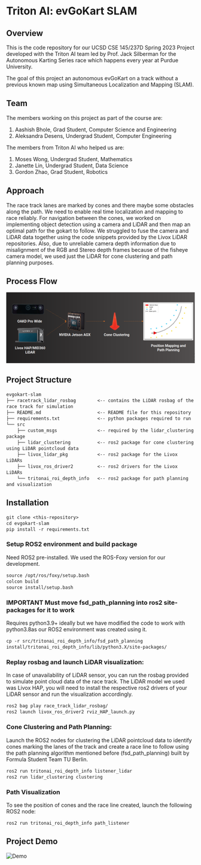 # Triton AI: evGoKart SLAM

## Overview
This is the code repository for our UCSD CSE 145/237D Spring 2023 Project developed with the Triton AI team led by Prof. Jack Silberman for the Autonomous Karting Series race which happens every year at Purdue University.

The goal of this project an autonomous evGoKart on a track without a previous known map using Simultaneous Localization and Mapping (SLAM).

## Team
The members working on this project as part of the course are:
1. Aashish Bhole, Grad Student, Computer Science and Engineering
2. Aleksandra Desens, Undergrad Student, Computer Engineering

The members from Triton AI who helped us are:
1. Moses Wong, Undergrad Student, Mathematics
2. Janette Lin, Undergrad Student, Data Science
3. Gordon Zhao, Grad Student, Robotics

## Approach
The race track lanes are marked by cones and there maybe some obstacles along the path. We need to enable real time localization and mapping to race reliably. For navigation between the cones, we worked on implementing object detection using a camera and LiDAR and then map an optimal path for the gokart to follow.
We struggled to fuse the camera and LiDAR data together using the code snippets provided by the Livox LiDAR repositories. Also, due to unreliable camera depth information due to misalignment of the RGB and Stereo depth frames because of the fisheye camera model, we used just the LiDAR for cone clustering and path planning purposes.

## Process Flow
![Process Flow](media/process_flow.png)

## Project Structure
```
evgokart-slam
├── racetrack_lidar_rosbag        <-- contains the LiDAR rosbag of the race track for simulation
├── README.md                     <-- README file for this repository
├── requirements.txt              <-- python packages required to run
└── src
    ├── custom_msgs               <-- required by the lidar_clustering package
    ├── lidar_clustering          <-- ros2 package for cone clustering using LiDAR pointcloud data
    ├── livox_lidar_pkg           <-- ros2 package for the Livox LiDARs
    ├── livox_ros_driver2         <-- ros2 drivers for the Livox LiDARs
    └── tritonai_roi_depth_info   <-- ros2 package for path planning and visualization
```

## Installation
```
git clone <this-repository>
cd evgokart-slam
pip install -r requirements.txt
```

### Setup ROS2 environment and build package
Need ROS2 pre-installed. We used the ROS-Foxy version for our development.
```
source /opt/ros/foxy/setup.bash
colcon build
source install/setup.bash
```

### IMPORTANT Must move fsd_path_planning into ros2 site-packages for it to work
Requires python3.9+ ideally but we have modified the code to work with python3.8as our ROS2 environment was created using it.
```
cp -r src/tritonai_roi_depth_info/fsd_path_planning install/tritonai_roi_depth_info/lib/python3.X/site-packages/
```


### Replay rosbag and launch LiDAR visualization:
In case of unavailability of LiDAR sensor, you can run the rosbag provided to simulate point cloud data of the race track. The LiDAR model we used was Livox HAP, you will need to install the respective ros2 drivers of your LiDAR sensor and run the visualization accordingly.
```
ros2 bag play race_track_lidar_rosbag/
ros2 launch livox_ros_driver2 rviz_HAP_launch.py
```

### Cone Clustering and Path Planning:
Launch the ROS2 nodes for clustering the LiDAR pointcloud data to identify cones marking the lanes of the track and create a race line to follow using the path planning algorithm mentioned before (fsd_path_planning) built by Formula Student Team TU Berlin.
```
ros2 run tritonai_roi_depth_info listener_lidar
ros2 run lidar_clustering clustering
```

### Path Visualization
To see the position of cones and the race line created, launch the following ROS2 node:
```
ros2 run tritonai_roi_depth_info path_listener
```

## Project Demo
![Demo](media/demo.gif)

